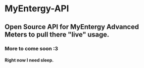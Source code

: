 # MyEntergy-API 
## Open Source API for MyEntergy Advanced Meters to pull there "live" usage.


### More to come soon :3 
#### Right now I need sleep.
